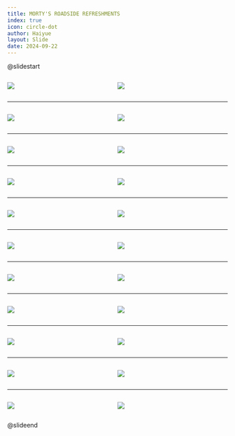 ```yaml
---
title: MORTY'S ROADSIDE REFRESHMENTS
index: true
icon: circle-dot
author: Haiyue
layout: Slide
date: 2024-09-22
---
```

 
@slidestart

<div style="display:flex">
<div style="flex:1">

![](https://raw.githubusercontent.com/yclord/reading/refs/heads/master/english/Level-R/MORTY'S%20ROADSIDE%20REFRESHMENTS/001.webp)
</div>
<div style="flex:1">

![](https://raw.githubusercontent.com/yclord/reading/refs/heads/master/english/Level-R/MORTY'S%20ROADSIDE%20REFRESHMENTS/002.webp)
</div>
</div>

---

<div style="display:flex">
<div style="flex:1">

![](https://raw.githubusercontent.com/yclord/reading/refs/heads/master/english/Level-R/MORTY'S%20ROADSIDE%20REFRESHMENTS/003.webp)
</div>
<div style="flex:1">

![](https://raw.githubusercontent.com/yclord/reading/refs/heads/master/english/Level-R/MORTY'S%20ROADSIDE%20REFRESHMENTS/004.webp)
</div>
</div>

---

<div style="display:flex">
<div style="flex:1">

![](https://raw.githubusercontent.com/yclord/reading/refs/heads/master/english/Level-R/MORTY'S%20ROADSIDE%20REFRESHMENTS/005.webp)
</div>
<div style="flex:1">

![](https://raw.githubusercontent.com/yclord/reading/refs/heads/master/english/Level-R/MORTY'S%20ROADSIDE%20REFRESHMENTS/006.webp)
</div>
</div>

---

<div style="display:flex">
<div style="flex:1">

![](https://raw.githubusercontent.com/yclord/reading/refs/heads/master/english/Level-R/MORTY'S%20ROADSIDE%20REFRESHMENTS/007.webp)
</div>
<div style="flex:1">

![](https://raw.githubusercontent.com/yclord/reading/refs/heads/master/english/Level-R/MORTY'S%20ROADSIDE%20REFRESHMENTS/008.webp)
</div>
</div>

---

<div style="display:flex">
<div style="flex:1">

![](https://raw.githubusercontent.com/yclord/reading/refs/heads/master/english/Level-R/MORTY'S%20ROADSIDE%20REFRESHMENTS/009.webp)
</div>
<div style="flex:1">

![](https://raw.githubusercontent.com/yclord/reading/refs/heads/master/english/Level-R/MORTY'S%20ROADSIDE%20REFRESHMENTS/010.webp)
</div>
</div>

---

<div style="display:flex">
<div style="flex:1">

![](https://raw.githubusercontent.com/yclord/reading/refs/heads/master/english/Level-R/MORTY'S%20ROADSIDE%20REFRESHMENTS/011.webp)
</div>
<div style="flex:1">

![](https://raw.githubusercontent.com/yclord/reading/refs/heads/master/english/Level-R/MORTY'S%20ROADSIDE%20REFRESHMENTS/012.webp)
</div>
</div>

---

<div style="display:flex">
<div style="flex:1">

![](https://raw.githubusercontent.com/yclord/reading/refs/heads/master/english/Level-R/MORTY'S%20ROADSIDE%20REFRESHMENTS/013.webp)
</div>
<div style="flex:1">

![](https://raw.githubusercontent.com/yclord/reading/refs/heads/master/english/Level-R/MORTY'S%20ROADSIDE%20REFRESHMENTS/014.webp)
</div>
</div>

---

<div style="display:flex">
<div style="flex:1">

![](https://raw.githubusercontent.com/yclord/reading/refs/heads/master/english/Level-R/MORTY'S%20ROADSIDE%20REFRESHMENTS/015.webp)
</div>
<div style="flex:1">

![](https://raw.githubusercontent.com/yclord/reading/refs/heads/master/english/Level-R/MORTY'S%20ROADSIDE%20REFRESHMENTS/016.webp)
</div>
</div>

---

<div style="display:flex">
<div style="flex:1">

![](https://raw.githubusercontent.com/yclord/reading/refs/heads/master/english/Level-R/MORTY'S%20ROADSIDE%20REFRESHMENTS/017.webp)
</div>
<div style="flex:1">

![](https://raw.githubusercontent.com/yclord/reading/refs/heads/master/english/Level-R/MORTY'S%20ROADSIDE%20REFRESHMENTS/018.webp)
</div>
</div>

---

<div style="display:flex">
<div style="flex:1">

![](https://raw.githubusercontent.com/yclord/reading/refs/heads/master/english/Level-R/MORTY'S%20ROADSIDE%20REFRESHMENTS/019.webp)
</div>
<div style="flex:1">

![](https://raw.githubusercontent.com/yclord/reading/refs/heads/master/english/Level-R/MORTY'S%20ROADSIDE%20REFRESHMENTS/020.webp)
</div>
</div>

---

<div style="display:flex">
<div style="flex:1">

![](https://raw.githubusercontent.com/yclord/reading/refs/heads/master/english/Level-R/MORTY'S%20ROADSIDE%20REFRESHMENTS/021.webp)
</div>
<div style="flex:1">

![](https://raw.githubusercontent.com/yclord/reading/refs/heads/master/english/Level-R/MORTY'S%20ROADSIDE%20REFRESHMENTS/022.webp)
</div>
</div>

@slideend